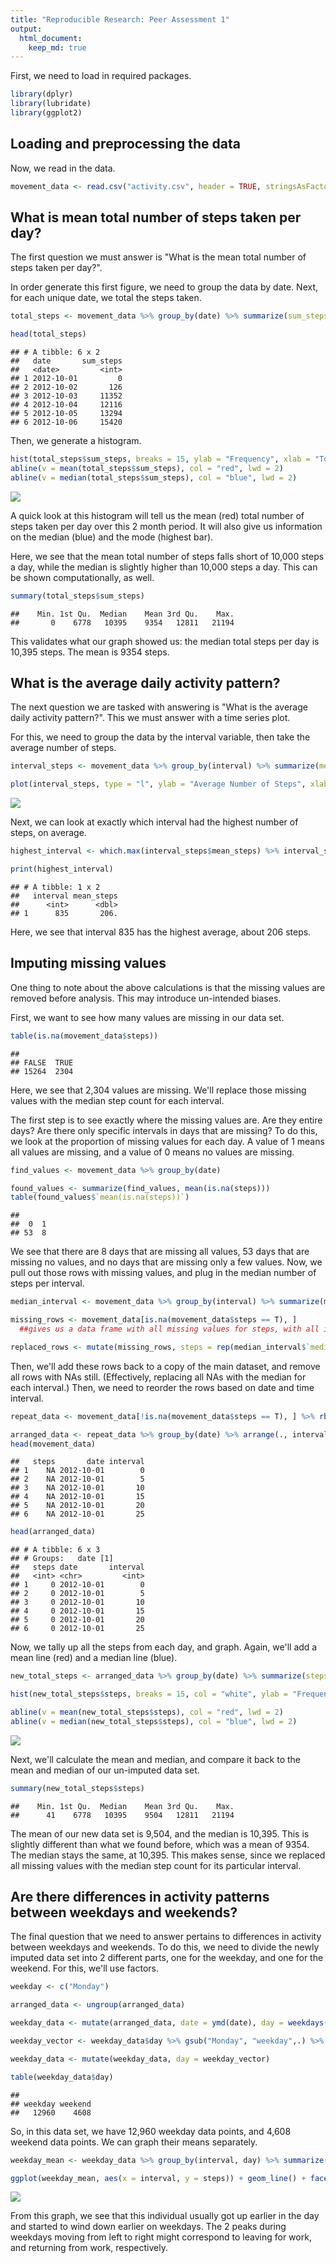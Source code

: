 ```yaml
---
title: "Reproducible Research: Peer Assessment 1"
output: 
  html_document:
    keep_md: true
---
```


First, we need to load in required packages.


```r
library(dplyr)
library(lubridate)
library(ggplot2)
```


## Loading and preprocessing the data

Now, we read in the data.  


```r
movement_data <- read.csv("activity.csv", header = TRUE, stringsAsFactors = FALSE)
```


## What is mean total number of steps taken per day?

The first question we must answer is "What is the mean total number of steps taken per day?".

In order generate this first figure, we need to group the data by date.  Next, for each unique date, we total the steps taken.


```r
total_steps <- movement_data %>% group_by(date) %>% summarize(sum_steps = sum(steps, na.rm = T))%>% mutate(date = ymd(date)) 

head(total_steps)
```

```
## # A tibble: 6 x 2
##   date       sum_steps
##   <date>         <int>
## 1 2012-10-01         0
## 2 2012-10-02       126
## 3 2012-10-03     11352
## 4 2012-10-04     12116
## 5 2012-10-05     13294
## 6 2012-10-06     15420
```

Then, we generate a histogram.


```r
hist(total_steps$sum_steps, breaks = 15, ylab = "Frequency", xlab = "Total Steps", main = "Total Number of Steps per Day", col = "white")
abline(v = mean(total_steps$sum_steps), col = "red", lwd = 2)
abline(v = median(total_steps$sum_steps), col = "blue", lwd = 2)
```

![](PA1_template_files/figure-html/total_steps_figure-1.png)<!-- -->

A quick look at this histogram will tell us the mean (red) total number of steps taken per day over this 2 month period.  It will also give us information on the median (blue) and the mode (highest bar).

Here, we see that the mean total number of steps falls short of 10,000 steps a day, while the median is slightly higher than 10,000 steps a day.  This can be shown computationally, as well.


```r
summary(total_steps$sum_steps)
```

```
##    Min. 1st Qu.  Median    Mean 3rd Qu.    Max. 
##       0    6778   10395    9354   12811   21194
```

This validates what our graph showed us:  the median total steps per day is 10,395 steps.  The mean is 9354 steps.


## What is the average daily activity pattern?

The next question we are tasked with answering is "What is the average daily activity pattern?".  This we must answer with a time series plot.

For this, we need to group the data by the interval variable, then take the average number of steps.


```r
interval_steps <- movement_data %>% group_by(interval) %>% summarize(mean_steps = mean(steps, na.rm = T))

plot(interval_steps, type = "l", ylab = "Average Number of Steps", xlab = "5-Minute Interval", main = "Average Daily Activity")
```

![](PA1_template_files/figure-html/steps_interval_figure-1.png)<!-- -->

Next, we can look at exactly which interval had the highest number of steps, on average.


```r
highest_interval <- which.max(interval_steps$mean_steps) %>% interval_steps[.,]

print(highest_interval)
```

```
## # A tibble: 1 x 2
##   interval mean_steps
##      <int>      <dbl>
## 1      835       206.
```

Here, we see that interval 835 has the highest average, about 206 steps.

## Imputing missing values

One thing to note about the above calculations is that the missing values are removed before analysis.  This may introduce un-intended biases. 

First, we want to see how many values are missing in our data set.


```r
table(is.na(movement_data$steps))
```

```
## 
## FALSE  TRUE 
## 15264  2304
```

Here, we see that 2,304 values are missing.  We'll replace those missing values with the median step count for each interval.  

The first step is to see exactly where the missing values are.  Are they entire days? Are there only specific intervals in days that are missing?  To do this, we look at the proportion of missing values for each day.  A value of 1 means all values are missing, and a value of 0 means no values are missing.


```r
find_values <- movement_data %>% group_by(date)

found_values <- summarize(find_values, mean(is.na(steps)))
table(found_values$`mean(is.na(steps))`)
```

```
## 
##  0  1 
## 53  8
```

We see that there are 8 days that are missing all values, 53 days that are missing no values, and no days that are missing only a few values.  Now, we pull out those rows with missing values, and plug in the median number of steps per interval.


```r
median_interval <- movement_data %>% group_by(interval) %>% summarize(median(steps, na.rm = T))

missing_rows <- movement_data[is.na(movement_data$steps == T), ]
  ##gives us a data frame with all missing values for steps, with all intervals in order.

replaced_rows <- mutate(missing_rows, steps = rep(median_interval$`median(steps, na.rm = T)`, 8))
```

Then, we'll add these rows back to a copy of the main dataset, and remove all rows with NAs still.  (Effectively, replacing all NAs with the median for each interval.)  Then, we need to reorder the rows based on date and time interval.


```r
repeat_data <- movement_data[!is.na(movement_data$steps == T), ] %>% rbind(.,replaced_rows)

arranged_data <- repeat_data %>% group_by(date) %>% arrange(., interval, .by_group = T)
head(movement_data)
```

```
##   steps       date interval
## 1    NA 2012-10-01        0
## 2    NA 2012-10-01        5
## 3    NA 2012-10-01       10
## 4    NA 2012-10-01       15
## 5    NA 2012-10-01       20
## 6    NA 2012-10-01       25
```

```r
head(arranged_data)
```

```
## # A tibble: 6 x 3
## # Groups:   date [1]
##   steps date       interval
##   <int> <chr>         <int>
## 1     0 2012-10-01        0
## 2     0 2012-10-01        5
## 3     0 2012-10-01       10
## 4     0 2012-10-01       15
## 5     0 2012-10-01       20
## 6     0 2012-10-01       25
```

Now, we tally up all the steps from each day, and graph.  Again, we'll add a mean line (red) and a median line (blue).


```r
new_total_steps <- arranged_data %>% group_by(date) %>% summarize(steps = sum(steps))

hist(new_total_steps$steps, breaks = 15, col = "white", ylab = "Frequency", xlab = "Total Steps", main = "Total Number of Steps per Day (Imputed Data)")

abline(v = mean(new_total_steps$steps), col = "red", lwd = 2)
abline(v = median(new_total_steps$steps), col = "blue", lwd = 2)
```

![](PA1_template_files/figure-html/steps_per_day-1.png)<!-- -->

Next, we'll calculate the mean and median, and compare it back to the mean and median of our un-imputed data set.


```r
summary(new_total_steps$steps)
```

```
##    Min. 1st Qu.  Median    Mean 3rd Qu.    Max. 
##      41    6778   10395    9504   12811   21194
```

The mean of our new data set is 9,504, and the median is 10,395.  This is slightly different than what we found before, which was a mean of 9354.  The median stays the same, at 10,395.  This makes sense, since we replaced all missing values with the median step count for its particular interval.

## Are there differences in activity patterns between weekdays and weekends?

The final question that we need to answer pertains to differences in activity between weekdays and weekends.  To do this, we need to divide the newly imputed data set into 2 different parts, one for the weekday, and one for the weekend.  For this, we'll use factors.


```r
weekday <- c("Monday")

arranged_data <- ungroup(arranged_data)

weekday_data <- mutate(arranged_data, date = ymd(date), day = weekdays(date)) 

weekday_vector <- weekday_data$day %>% gsub("Monday", "weekday",.) %>% gsub("Tuesday", "weekday",.) %>% gsub("Wednesday", "weekday",.) %>% gsub("Thursday", "weekday",.) %>% gsub("Friday", "weekday",.) %>% gsub("Saturday", "weekend",.) %>% gsub("Sunday", "weekend",.) 

weekday_data <- mutate(weekday_data, day = weekday_vector)

table(weekday_data$day)
```

```
## 
## weekday weekend 
##   12960    4608
```

So, in this data set, we have 12,960 weekday data points, and 4,608 weekend data points.  We can graph their means separately.


```r
weekday_mean <- weekday_data %>% group_by(interval, day) %>% summarize(steps = mean(steps)) 

ggplot(weekday_mean, aes(x = interval, y = steps)) + geom_line() + facet_grid(rows = vars(day)) + labs(title = "Average Steps Per Interval") + ylab("Average Number of Steps")
```

![](PA1_template_files/figure-html/weekday_graph-1.png)<!-- -->

From this graph, we see that this individual usually got up earlier in the day and started to wind down earlier on weekdays.  The 2 peaks during weekdays moving from left to right might correspond to leaving for work, and returning from work, respectively. 
